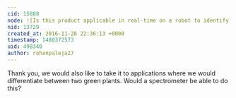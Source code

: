 ```yaml
---
cid: 15888
node: ![Is this product applicable in real-time on a robot to identify dandelions?](../notes/rohanpaleja27/11-28-2016/is-this-product-applicable-in-real-time-on-a-robot-to-identify-dandelions)
nid: 13729
created_at: 2016-11-28 22:36:13 +0000
timestamp: 1480372573
uid: 498340
author: rohanpaleja27
---
```


Thank you, we would also like to take it to applications where we would differentiate between two green plants. Would a spectrometer be able to do this?